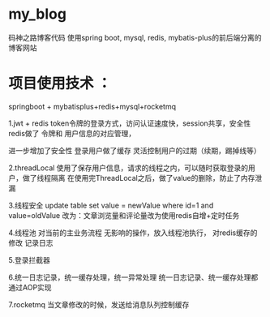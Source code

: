 # my_blog
码神之路博客代码
使用spring boot, mysql, redis, mybatis-plus的前后端分离的博客网站
# 项目使用技术 ：
springboot + mybatisplus+redis+mysql+rocketmq

1.jwt + redis
token令牌的登录方式，访问认证速度快，session共享，安全性
redis做了 令牌和 用户信息的对应管理，

进一步增加了安全性
登录用户做了缓存
灵活控制用户的过期（续期，踢掉线等）

2.threadLocal
使用了保存用户信息，请求的线程之内，可以随时获取登录的用户，做了线程隔离
在使用完ThreadLocal之后，做了value的删除，防止了内存泄漏

3.线程安全
update table set value = newValue where id=1 and value=oldValue
改为：文章浏览量和评论量改为使用redis自增+定时任务

4.线程池
对当前的主业务流程 无影响的操作，放入线程池执行，
对redis缓存的修改
记录日志

5.登录拦截器

6.统一日志记录，统一缓存处理，统一异常处理
统一日志记录、统一缓存处理都通过AOP实现

7.rocketmq
当文章修改的时候，发送给消息队列控制缓存
